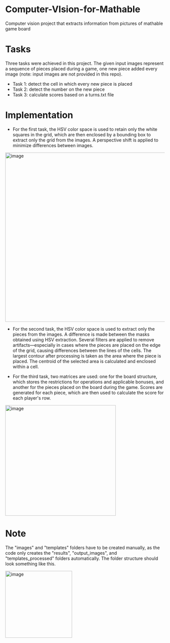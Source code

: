# Computer-VIsion-for-Mathable
Computer vision project that extracts information from pictures of mathable game board

# Tasks
Three tasks were achieved in this project. The given input images represent a sequence of pieces placed during a game, one new piece added every image (note: input images are not provided in this repo).

- Task 1: detect the cell in which every new piece is placed
- Task 2: detect the number on the new piece
- Task 3: calculate scores based on a turns.txt file

# Implementation

- For the first task, the HSV color space is used to retain only the white squares in the grid, which are then enclosed by a bounding box to extract only the grid from the images. A perspective shift is applied to minimize differences between images.
<img width="534" alt="image" src="https://github.com/user-attachments/assets/84e6b2b3-7654-40c3-af64-39681304f5c8" />

- For the second task, the HSV color space is used to extract only the pieces from the images. A difference is made between the masks obtained using HSV extraction. Several filters are applied to remove artifacts—especially in cases where the pieces are placed on the edge of the grid, causing differences between the lines of the cells. The largest contour after processing is taken as the area where the piece is placed. The centroid of the selected area is calculated and enclosed within a cell.

- For the third task, two matrices are used: one for the board structure, which stores the restrictions for operations and applicable bonuses, and another for the pieces placed on the board during the game. Scores are generated for each piece, which are then used to calculate the score for each player's row.
<img width="349" alt="image" src="https://github.com/user-attachments/assets/805da43f-0339-44c0-9437-1de111f3571a" />

# Note

The "images" and "templates" folders have to be created manually, as the code only creates the "results", "output_images", and "templates_processed" folders automatically.
The folder structure should look something like this.

<img width="211" alt="image" src="https://github.com/user-attachments/assets/4cb79efd-5be5-493a-a61d-bb3b7399006e" />





